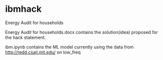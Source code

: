 # ibmhack
Energy Audit for households

Energy Audit for households.docx contains the solution(idea) proposed for the hack statement.

ibm.ipynb contains the ML model currently using the data from http://redd.csail.mit.edu/ on low_freq

